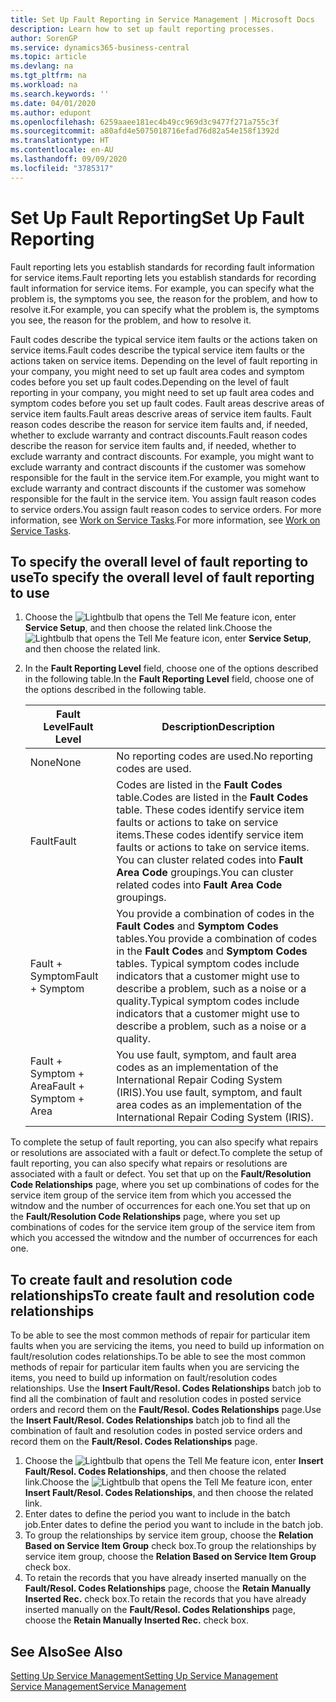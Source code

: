 ```yaml
---
title: Set Up Fault Reporting in Service Management | Microsoft Docs
description: Learn how to set up fault reporting processes.
author: SorenGP
ms.service: dynamics365-business-central
ms.topic: article
ms.devlang: na
ms.tgt_pltfrm: na
ms.workload: na
ms.search.keywords: ''
ms.date: 04/01/2020
ms.author: edupont
ms.openlocfilehash: 6259aaee181ec4b49cc969d3c9477f271a755c3f
ms.sourcegitcommit: a80afd4e5075018716efad76d82a54e158f1392d
ms.translationtype: HT
ms.contentlocale: en-AU
ms.lasthandoff: 09/09/2020
ms.locfileid: "3785317"
---
```

# <a name="set-up-fault-reporting"></a><span data-ttu-id="d7e69-103">Set Up Fault Reporting</span><span class="sxs-lookup"><span data-stu-id="d7e69-103">Set Up Fault Reporting</span></span>
<span data-ttu-id="d7e69-104">Fault reporting lets you establish standards for recording fault information for service items.</span><span class="sxs-lookup"><span data-stu-id="d7e69-104">Fault reporting lets you establish standards for recording fault information for service items.</span></span> <span data-ttu-id="d7e69-105">For example, you can specify what the problem is, the symptoms you see, the reason for the problem, and how to resolve it.</span><span class="sxs-lookup"><span data-stu-id="d7e69-105">For example, you can specify what the problem is, the symptoms you see, the reason for the problem, and how to resolve it.</span></span>  

<span data-ttu-id="d7e69-106">Fault codes describe the typical service item faults or the actions taken on service items.</span><span class="sxs-lookup"><span data-stu-id="d7e69-106">Fault codes describe the typical service item faults or the actions taken on service items.</span></span> <span data-ttu-id="d7e69-107">Depending on the level of fault reporting in your company, you might need to set up fault area codes and symptom codes before you set up fault codes.</span><span class="sxs-lookup"><span data-stu-id="d7e69-107">Depending on the level of fault reporting in your company, you might need to set up fault area codes and symptom codes before you set up fault codes.</span></span> <span data-ttu-id="d7e69-108">Fault areas descrive areas of service item faults.</span><span class="sxs-lookup"><span data-stu-id="d7e69-108">Fault areas descrive areas of service item faults.</span></span> <span data-ttu-id="d7e69-109">Fault reason codes describe the reason for service item faults and, if needed, whether to exclude warranty and contract discounts.</span><span class="sxs-lookup"><span data-stu-id="d7e69-109">Fault reason codes describe the reason for service item faults and, if needed, whether to exclude warranty and contract discounts.</span></span> <span data-ttu-id="d7e69-110">For example, you might want to exclude warranty and contract discounts if the customer was somehow responsible for the fault in the service item.</span><span class="sxs-lookup"><span data-stu-id="d7e69-110">For example, you might want to exclude warranty and contract discounts if the customer was somehow responsible for the fault in the service item.</span></span> <span data-ttu-id="d7e69-111">You assign fault reason codes to service orders.</span><span class="sxs-lookup"><span data-stu-id="d7e69-111">You assign fault reason codes to service orders.</span></span> <span data-ttu-id="d7e69-112">For more information, see [Work on Service Tasks](service-how-to-work-on-service-tasks.md).</span><span class="sxs-lookup"><span data-stu-id="d7e69-112">For more information, see [Work on Service Tasks](service-how-to-work-on-service-tasks.md).</span></span>  

## <a name="to-specify-the-overall-level-of-fault-reporting-to-use"></a><span data-ttu-id="d7e69-113">To specify the overall level of fault reporting to use</span><span class="sxs-lookup"><span data-stu-id="d7e69-113">To specify the overall level of fault reporting to use</span></span>
1. <span data-ttu-id="d7e69-114">Choose the ![Lightbulb that opens the Tell Me feature](media/ui-search/search_small.png "Tell me what you want to do") icon, enter **Service Setup**, and then choose the related link.</span><span class="sxs-lookup"><span data-stu-id="d7e69-114">Choose the ![Lightbulb that opens the Tell Me feature](media/ui-search/search_small.png "Tell me what you want to do") icon, enter **Service Setup**, and then choose the related link.</span></span>
2. <span data-ttu-id="d7e69-115">In the **Fault Reporting Level** field, choose one of the options described in the following table.</span><span class="sxs-lookup"><span data-stu-id="d7e69-115">In the **Fault Reporting Level** field, choose one of the options described in the following table.</span></span>  

    |<span data-ttu-id="d7e69-116">**Fault Level**</span><span class="sxs-lookup"><span data-stu-id="d7e69-116">**Fault Level**</span></span>|<span data-ttu-id="d7e69-117">**Description**</span><span class="sxs-lookup"><span data-stu-id="d7e69-117">**Description**</span></span>|  
    |------------|-------------|  
    |<span data-ttu-id="d7e69-118">None</span><span class="sxs-lookup"><span data-stu-id="d7e69-118">None</span></span> | <span data-ttu-id="d7e69-119">No reporting codes are used.</span><span class="sxs-lookup"><span data-stu-id="d7e69-119">No reporting codes are used.</span></span>|  
    |<span data-ttu-id="d7e69-120">Fault</span><span class="sxs-lookup"><span data-stu-id="d7e69-120">Fault</span></span> | <span data-ttu-id="d7e69-121">Codes are listed in the **Fault Codes** table.</span><span class="sxs-lookup"><span data-stu-id="d7e69-121">Codes are listed in the **Fault Codes** table.</span></span> <span data-ttu-id="d7e69-122">These codes identify service item faults or actions to take on service items.</span><span class="sxs-lookup"><span data-stu-id="d7e69-122">These codes identify service item faults or actions to take on service items.</span></span> <span data-ttu-id="d7e69-123">You can cluster related codes into **Fault Area Code** groupings.</span><span class="sxs-lookup"><span data-stu-id="d7e69-123">You can cluster related codes into **Fault Area Code** groupings.</span></span>|  
    |<span data-ttu-id="d7e69-124">Fault + Symptom</span><span class="sxs-lookup"><span data-stu-id="d7e69-124">Fault + Symptom</span></span> | <span data-ttu-id="d7e69-125">You provide a combination of codes in the **Fault Codes** and **Symptom Codes** tables.</span><span class="sxs-lookup"><span data-stu-id="d7e69-125">You provide a combination of codes in the **Fault Codes** and **Symptom Codes** tables.</span></span> <span data-ttu-id="d7e69-126">Typical symptom codes include indicators that a customer might use to describe a problem, such as a noise or a quality.</span><span class="sxs-lookup"><span data-stu-id="d7e69-126">Typical symptom codes include indicators that a customer might use to describe a problem, such as a noise or a quality.</span></span>|  
    |<span data-ttu-id="d7e69-127">Fault + Symptom + Area</span><span class="sxs-lookup"><span data-stu-id="d7e69-127">Fault + Symptom + Area</span></span> | <span data-ttu-id="d7e69-128">You use fault, symptom, and fault area codes as an implementation of the International Repair Coding System (IRIS).</span><span class="sxs-lookup"><span data-stu-id="d7e69-128">You use fault, symptom, and fault area codes as an implementation of the International Repair Coding System (IRIS).</span></span>|  

<span data-ttu-id="d7e69-129">To complete the setup of fault reporting, you can also specify what repairs or resolutions are associated with a fault or defect.</span><span class="sxs-lookup"><span data-stu-id="d7e69-129">To complete the setup of fault reporting, you can also specify what repairs or resolutions are associated with a fault or defect.</span></span> <span data-ttu-id="d7e69-130">You set that up on the **Fault/Resolution Code Relationships** page, where you set up combinations of codes for the service item group of the service item from which you accessed the witndow and the number of occurrences for each one.</span><span class="sxs-lookup"><span data-stu-id="d7e69-130">You set that up on the **Fault/Resolution Code Relationships** page, where you set up combinations of codes for the service item group of the service item from which you accessed the witndow and the number of occurrences for each one.</span></span>

## <a name="to-create-fault-and-resolution-code-relationships"></a><span data-ttu-id="d7e69-131">To create fault and resolution code relationships</span><span class="sxs-lookup"><span data-stu-id="d7e69-131">To create fault and resolution code relationships</span></span>
<!--this needs to go in a working with topic-->
<span data-ttu-id="d7e69-132"> To be able to see the most common methods of repair for particular item faults when you are servicing the items, you need to build up information on fault/resolution codes relationships.</span><span class="sxs-lookup"><span data-stu-id="d7e69-132">To be able to see the most common methods of repair for particular item faults when you are servicing the items, you need to build up information on fault/resolution codes relationships.</span></span> <span data-ttu-id="d7e69-133">Use the **Insert Fault/Resol. Codes Relationships** batch job to find all the combination of fault and resolution codes in posted service orders and record them on the **Fault/Resol. Codes Relationships** page.</span><span class="sxs-lookup"><span data-stu-id="d7e69-133">Use the **Insert Fault/Resol. Codes Relationships** batch job to find all the combination of fault and resolution codes in posted service orders and record them on the **Fault/Resol. Codes Relationships** page.</span></span>

1. <span data-ttu-id="d7e69-134">Choose the ![Lightbulb that opens the Tell Me feature](media/ui-search/search_small.png "Tell me what you want to do") icon, enter **Insert Fault/Resol. Codes Relationships**, and then choose the related link.</span><span class="sxs-lookup"><span data-stu-id="d7e69-134">Choose the ![Lightbulb that opens the Tell Me feature](media/ui-search/search_small.png "Tell me what you want to do") icon, enter **Insert Fault/Resol. Codes Relationships**, and then choose the related link.</span></span>  
2. <span data-ttu-id="d7e69-135">Enter dates to define the period you want to include in the batch job.</span><span class="sxs-lookup"><span data-stu-id="d7e69-135">Enter dates to define the period you want to include in the batch job.</span></span>  
3. <span data-ttu-id="d7e69-136">To group the relationships by service item group, choose the **Relation Based on Service Item Group** check box.</span><span class="sxs-lookup"><span data-stu-id="d7e69-136">To group the relationships by service item group, choose the **Relation Based on Service Item Group** check box.</span></span>  
4. <span data-ttu-id="d7e69-137">To retain the records that you have already inserted manually on the **Fault/Resol. Codes Relationships** page, choose the **Retain Manually Inserted Rec.** check box.</span><span class="sxs-lookup"><span data-stu-id="d7e69-137">To retain the records that you have already inserted manually on the **Fault/Resol. Codes Relationships** page, choose the **Retain Manually Inserted Rec.** check box.</span></span>  

## <a name="see-also"></a><span data-ttu-id="d7e69-138">See Also</span><span class="sxs-lookup"><span data-stu-id="d7e69-138">See Also</span></span>
[<span data-ttu-id="d7e69-139">Setting Up Service Management</span><span class="sxs-lookup"><span data-stu-id="d7e69-139">Setting Up Service Management</span></span>](service-setup-service.md)  
[<span data-ttu-id="d7e69-140">Service Management</span><span class="sxs-lookup"><span data-stu-id="d7e69-140">Service Management</span></span>](service-service.md)  
